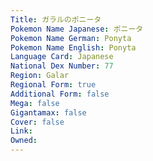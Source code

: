 ```yaml
---
﻿Title: ガラルのポニータ
Pokemon Name Japanese: ポニータ
Pokemon Name German: Ponyta
Pokemon Name English: Ponyta
Language Card: Japanese
National Dex Number: 77
Region: Galar
Regional Form: true
Additional Form: false
Mega: false
Gigantamax: false
Cover: false
Link: 
Owned: 
---
```

